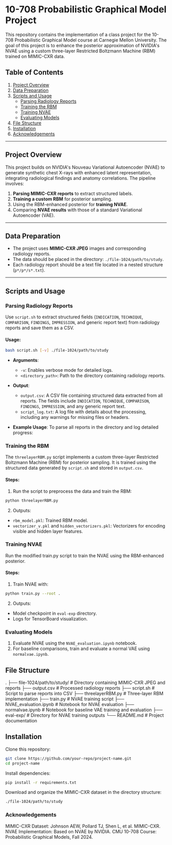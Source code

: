 # 10-708 Probabilistic Graphical Model Project

This repository contains the implementation of a class project for the 10-708 Probabilistic Graphical Model course at Carnegie Mellon University. The goal of this project is to enhance the posterior approximation of NVIDIA's NVAE using a custom three-layer Restricted Boltzmann Machine (RBM) trained on MIMIC-CXR data.

## Table of Contents

1. [Project Overview](#project-overview)
2. [Data Preparation](#data-preparation)
3. [Scripts and Usage](#scripts-and-usage)
   - [Parsing Radiology Reports](#parsing-radiology-reports)
   - [Training the RBM](#training-the-rbm)
   - [Training NVAE](#training-nvae)
   - [Evaluating Models](#evaluating-models)
4. [File Structure](#file-structure)
5. [Installation](#installation)
6. [Acknowledgements](#acknowledgements)

---

## Project Overview

This project builds on NVIDIA's Nouveau Variational Autoencoder (NVAE) to generate synthetic chest X-rays with enhanced latent representation, integrating radiological findings and anatomy correlations. The pipeline involves:

1. **Parsing MIMIC-CXR reports** to extract structured labels.
2. **Training a custom RBM** for posterior sampling.
3. Using the RBM-enhanced posterior for **training NVAE**.
4. Comparing **NVAE results** with those of a standard Variational Autoencoder (VAE).

---

## Data Preparation

- The project uses **MIMIC-CXR JPEG** images and corresponding radiology reports.
- The data should be placed in the directory: `./file-1024/path/to/study`.
- Each radiology report should be a text file located in a nested structure (`p*/p*/s*.txt`).

---

## Scripts and Usage

### Parsing Radiology Reports

Use `script.sh` to extract structured fields (`INDICATION`, `TECHNIQUE`, `COMPARISON`, `FINDINGS`, `IMPRESSION`, and generic report text) from radiology reports and save them as a CSV.

#### Usage:
```bash
bash script.sh [-v] ./file-1024/path/to/study
```
- **Arguments**:
  - `-v`: Enables verbose mode for detailed logs.
  - `<directory_path>`: Path to the directory containing radiology reports.

- **Output**:
  - `output.csv`: A CSV file containing structured data extracted from all reports. The fields include `INDICATION`, `TECHNIQUE`, `COMPARISON`, `FINDINGS`, `IMPRESSION`, and any generic report text.
  - `script_log.txt`: A log file with details about the processing, including any warnings for missing files or headers.

- **Example Usage**:
  To parse all reports in the directory and log detailed progress:

### Training the RBM

The `threelayerRBM.py` script implements a custom three-layer Restricted Boltzmann Machine (RBM) for posterior sampling. It is trained using the structured data generated by `script.sh` and stored in `output.csv`.

#### Steps:
1. Run the script to preprocess the data and train the RBM:
```bash
python threelayerRBM.py
```

2. Outputs:
  - `rbm_model.pkl`: Trained RBM model.
  - `vectorizer_v.pkl` and `hidden_vectorizers.pkl`: Vectorizers for encoding visible and hidden layer features.

### Training NVAE
Run the modified train.py script to train the NVAE using the RBM-enhanced posterior.
#### Steps:
1. Train NVAE with:
```bash
python train.py --root .
```
2. Outputs:
  - Model checkpoint in `eval-exp` directory.
  - Logs for TensorBoard visualization.


### Evaluating Models
1. Evaluate NVAE using the `NVAE_evaluation.ipynb` notebook.
2. For baseline comparisons, train and evaluate a normal VAE using `normalvae.ipynb`.


## File Structure
.
├── file-1024/path/to/study/   # Directory containing MIMIC-CXR JPEG and reports
├── output.csv                 # Processed radiology reports
├── script.sh                  # Script to parse reports into CSV
├── threelayerRBM.py           # Three-layer RBM implementation
├── train.py                   # NVAE training script
├── NVAE_evaluation.ipynb      # Notebook for NVAE evaluation
├── normalvae.ipynb            # Notebook for baseline VAE training and evaluation
├── eval-exp/                  # Directory for NVAE training outputs
└── README.md                  # Project documentation

## Installation

Clone this repository:
```bash
git clone https://github.com/your-repo/project-name.git
cd project-name
```
Install dependencies:

```bash
pip install -r requirements.txt
```
Download and organize the MIMIC-CXR dataset in the directory structure:
```bash
./file-1024/path/to/study
```
### Acknowledgements
MIMIC-CXR Dataset: Johnson AEW, Pollard TJ, Shen L, et al. MIMIC-CXR.
NVAE Implementation: Based on NVAE by NVIDIA.
CMU 10-708 Course: Probabilistic Graphical Models, Fall 2024.







